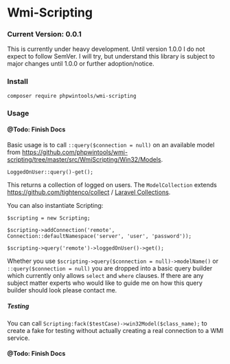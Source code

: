 # Wmi-Scripting
### Current Version: 0.0.1

This is currently under heavy development. Until version 1.0.0 I do not expect to follow SemVer.
I will try, but understand this library is subject to major changes until 1.0.0 or further adoption/notice.

### Install

`composer require phpwintools/wmi-scripting`

### Usage

#### @Todo: Finish Docs

Basic usage is to call `::query($connection = null)` on an available model from
https://github.com/phpwintools/wmi-scripting/tree/master/src/WmiScripting/Win32/Models.

`LoggedOnUser::query()-get();`

This returns a collection of logged on users. The `ModelCollection` extends https://github.com/tightenco/collect /
[Laravel Collections](https://laravel.com/docs/5.8/collections).

You can also instantiate Scripting:

`$scripting = new Scripting;`

`$scripting->addConnection('remote', Connection::defaultNamespace('server', 'user', 'password'));`

`$scripting->query('remote')->loggedOnUser()->get();`

Whether you use `$scripting->query($connection = null)->modelName()` or `::query($connection = null)` you are dropped into a basic query
builder which currently only allows `select` and `where` clauses. If there are any subject matter experts who would like
to guide me on how this query builder should look please contact me.

##### Testing

You can call `Scripting:fack($testCase)->win32Model($class_name);` to create a fake for testing without
actually creating a real connection to a WMI service.

#### @Todo: Finish Docs